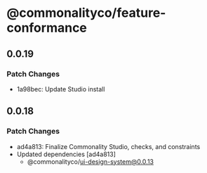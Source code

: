 # @commonalityco/feature-conformance

## 0.0.19

### Patch Changes

- 1a98bec: Update Studio install

## 0.0.18

### Patch Changes

- ad4a813: Finalize Commonality Studio, checks, and constraints
- Updated dependencies [ad4a813]
  - @commonalityco/ui-design-system@0.0.13
